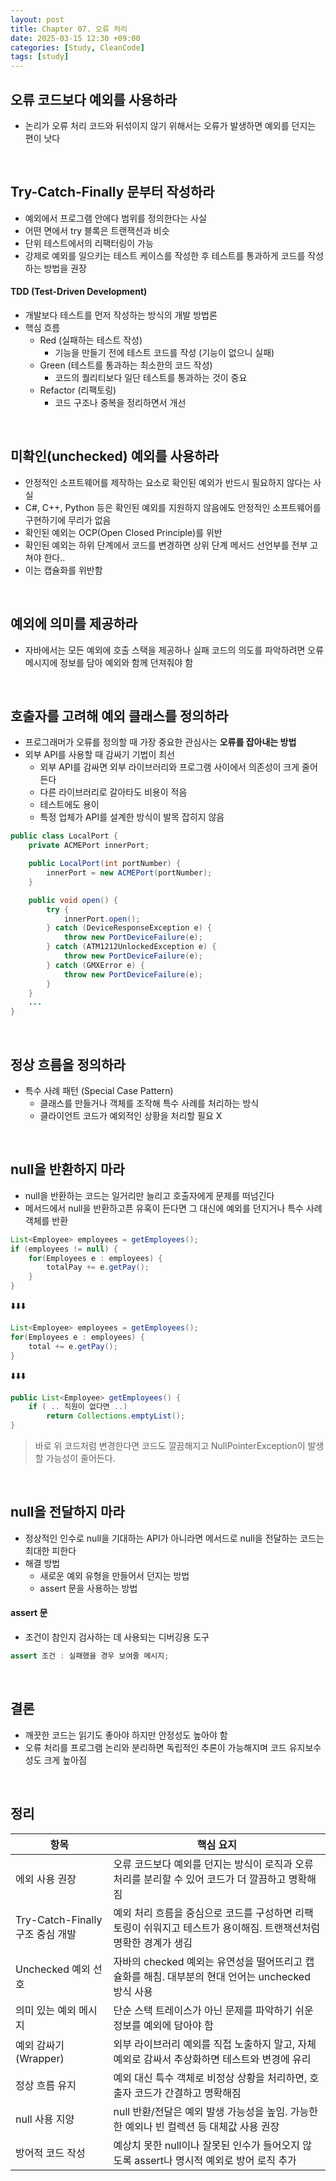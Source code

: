 ```yaml
---
layout: post
title: Chapter 07. 오류 처리
date: 2025-03-15 12:30 +09:00
categories: [Study, CleanCode]
tags: [study]     
---
```


## 오류 코드보다 예외를 사용하라

- 논리가 오류 처리 코드와 뒤섞이지 않기 위해서는 오류가 발생하면 예외를 던지는 편이 낫다

<br>

## Try-Catch-Finally 문부터 작성하라

- 예외에서 프로그램 안에다 범위를 정의한다는 사실
- 어떤 면에서 try 블록은 트랜잭션과 비슷
- 단위 테스트에서의 리팩터링이 가능
- 강제로 예외를 일으키는 테스트 케이스를 작성한 후 테스트를 통과하게 코드를 작성하는 방법을 권장

#### TDD (Test-Driven Development)

- 개발보다 테스트를 먼저 작성하는 방식의 개발 방법론
- 핵심 흐름
  - Red (실패하는 테스트 작성)
    - 기능을 만들기 전에 테스트 코드를 작성 (기능이 없으니 실패)
  - Green (테스트를 통과하는 최소한의 코드 작성)
    - 코드의 퀄리티보다 일단 테스트를 통과하는 것이 중요
  - Refactor (리팩토링)
    - 코드 구조나 중복을 정리하면서 개선

<br>

## 미확인(unchecked) 예외를 사용하라

- 안정적인 소프트웨어를 제작하는 요소로 확인된 예외가 반드시 필요하지 않다는 사실
- C#, C++, Python 등은 확인된 예외를 지원하지 않음에도 안정적인 소프트웨어를 구현하기에 무리가 없음
- 확인된 예외는 OCP(Open Closed Principle)를 위반
- 확인된 예외는 하위 단계에서 코드를 변경하면 상위 단계 메서드 선언부를 전부 고쳐야 한다..
- 이는 캡슐화를 위반함

<br>

## 예외에 의미를 제공하라

- 자바에서는 모든 예외에 호출 스택을 제공하나 실패 코드의 의도를 파악하려면 오류 메시지에 정보를 담아 예외와 함께 던져줘야 함


<br>

## 호출자를 고려해 예외 클래스를 정의하라

- 프로그래머가 오류를 정의할 때 가장 중요한 관심사는 **오류를 잡아내는 방법**
- 외부 API를 사용할 때 감싸기 기법이 최선
  - 외부 API를 감싸면 외부 라이브러리와 프로그램 사이에서 의존성이 크게 줄어든다
  - 다른 라이브러리로 갈아타도 비용이 적음
  - 테스트에도 용이
  - 특정 업체가 API를 설계한 방식이 발목 잡히지 않음

```java
public class LocalPort {
    private ACMEPort innerPort;

    public LocalPort(int portNumber) {
        innerPort = new ACMEPort(portNumber);
    }

    public void open() {
        try {
            innerPort.open();
        } catch (DeviceResponseException e) {
            throw new PortDeviceFailure(e);
        } catch (ATM1212UnlockedException e) {
            throw new PortDeviceFailure(e);
        } catch (GMXError e) {
            throw new PortDeviceFailure(e);
        }
    }
    ...
}
```

<br>

## 정상 흐름을 정의하라

- 특수 사례 패턴 (Special Case Pattern)
  - 클래스를 만들거나 객체를 조작해 특수 사례를 처리하는 방식
  - 클라이언트 코드가 예외적인 상황을 처리할 필요 X

<br>

## null을 반환하지 마라

- null을 반환하는 코드는 일거리만 늘리고 호출자에게 문제를 떠넘긴다
- 메서드에서 null을 반환하고픈 유혹이 든다면 그 대신에 예외를 던지거나 특수 사례 객체를 반환

```java
List<Employee> employees = getEmployees();
if (employees != null) {
    for(Employees e : employees) {
        totalPay += e.getPay();
    }
}
```

⬇️⬇️⬇️

```java
List<Employee> employees = getEmployees();
for(Employees e : employees) {
    total += e.getPay();
}
```

⬇️⬇️⬇️

```java
public List<Employee> getEmployees() {
    if ( .. 직원이 없다면 ..) 
        return Collections.emptyList();
}
```

> 바로 위 코드처럼 변경한다면 코드도 깔끔해지고 NullPointerException이 발생할 가능성이 줄어든다.

<br>

## null을 전달하지 마라

- 정상적인 인수로 null을 기대하는 API가 아니라면 메서드로 null을 전달하는 코드는 최대한 피한다
- 해결 방법
  - 새로운 예외 유형을 만들어서 던지는 방법
  - assert 문을 사용하는 방법

#### assert 문

- 조건이 참인지 검사하는 데 사용되는 디버깅용 도구

```java
assert 조건 : 실패했을 경우 보여줄 메시지;
```

<br>

## 결론

- 깨끗한 코드는 읽기도 좋아야 하지만 안정성도 높아야 함
- 오류 처리를 프로그램 논리와 분리하면 독립적인 추론이 가능해지며 코드 유지보수성도 크게 높아짐

<br>

## 정리

| 항목 | 핵심 요지 |
|-|-|
| 에외 사용 권장 | 오류 코드보다 예외를 던지는 방식이 로직과 오류 처리를 분리할 수 있어 코드가 더 깔끔하고 명확해짐 |
| Try-Catch-Finally 구조 중심 개발 | 예외 처리 흐름을 중심으로 코드를 구성하면 리팩토링이 쉬워지고 테스트가 용이해짐. 트랜잭션처럼 명확한 경계가 생김 |
| Unchecked 예외 선호 | 자바의 checked 예외는 유연성을 떨어뜨리고 캡슐화를 해침. 대부분의 현대 언어는 unchecked 방식 사용 |
| 의미 있는 예외 메시지 | 단순 스택 트레이스가 아닌 문제를 파악하기 쉬운 정보를 예외에 담아야 함 |
| 예외 감싸기 (Wrapper) | 외부 라이브러리 예외를 직접 노출하지 말고, 자체 예외로 감싸서 추상화하면 테스트와 변경에 유리 |
| 정상 흐름 유지 | 예외 대신 특수 객체로 비정상 상황을 처리하면, 호출자 코드가 간결하고 명확해짐 |
| null 사용 지양 | null 반환/전달은 예외 발생 가능성을 높임. 가능한 한 예외나 빈 컬렉션 등 대체값 사용 권장 |
| 방어적 코드 작성 | 예상치 못한 null이나 잘못된 인수가 들어오지 않도록 assert나 명시적 예외로 방어 로직 추가 |

